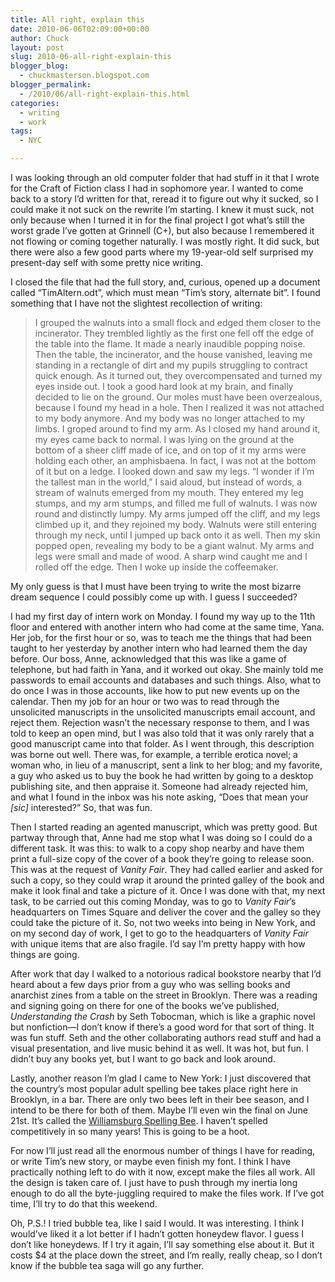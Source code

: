 ```yaml
---
title: All right, explain this
date: 2010-06-06T02:09:00+00:00
author: Chuck
layout: post
slug: 2010-06-all-right-explain-this
blogger_blog:
  - chuckmasterson.blogspot.com
blogger_permalink:
  - /2010/06/all-right-explain-this.html
categories:
  - writing
  - work
tags:
  - NYC

---
```

I was looking through an old computer folder that had stuff in it that I wrote
for the Craft of Fiction class I had in sophomore year. I wanted to come back
to a story I’d written for that, reread it to figure out why it sucked, so I
could make it not suck on the rewrite I’m starting. I knew it must suck, not
only because when I turned it in for the final project I got what’s still the
worst grade I’ve gotten at Grinnell (C+), but also because I remembered it not
flowing or coming together naturally. I was mostly right. It did suck, but
there were also a few good parts where my 19-year-old self surprised my
present-day self with some pretty nice writing. 

I closed the file that had the full story, and, curious, opened up a document
called “TimAltern.odt”, which must mean “Tim’s story, alternate bit”. I found
something that I have not the slightest recollection of writing:


> I grouped the walnuts into a small flock and edged them closer to the
> incinerator. They trembled lightly as the first one fell off the edge of the
> table into the flame. It made a nearly inaudible popping noise. Then the
> table, the incinerator, and the house vanished, leaving me standing in a
> rectangle of dirt and my pupils struggling to contract quick enough. As it
> turned out, they overcompensated and turned my eyes inside out. I took a good
> hard look at my brain, and finally decided to lie on the ground. Our moles
> must have been overzealous, because I found my head in a hole. Then I
> realized it was not attached to my body anymore. And my body was no longer
> attached to my limbs. I groped around to find my arm. As I closed my hand
> around it, my eyes came back to normal. I was lying on the ground at the
> bottom of a sheer cliff made of ice, and on top of it my arms were holding
> each other, an amphisbaena. In fact, I was not at the bottom of it but on a
> ledge. I looked down and saw my legs. “I wonder if I’m the tallest man in the
> world,” I said aloud, but instead of words, a stream of walnuts emerged from
> my mouth. They entered my leg stumps, and my arm stumps, and filled me full
> of walnuts. I was now round and distinctly lumpy. My arms jumped off the
> cliff, and my legs climbed up it, and they rejoined my body. Walnuts were
> still entering through my neck, until I jumped up back onto it as well. Then
> my skin popped open, revealing my body to be a giant walnut. My arms and legs
> were small and made of wood. A sharp wind caught me and I rolled off the
> edge. Then I woke up inside the coffeemaker.

My only guess is that I must have been trying to write the most bizarre dream
sequence I could possibly come up with. I guess I succeeded?

I had my first day of intern work on Monday. I found my way up to the 11th
floor and entered with another intern who had come at the same time, Yana. Her
job, for the first hour or so, was to teach me the things that had been taught
to her yesterday by another intern who had learned them the day before. Our
boss, Anne, acknowledged that this was like a game of telephone, but had faith
in Yana, and it worked out okay. She mainly told me passwords to email accounts
and databases and such things. Also, what to do once I was in those accounts,
like how to put new events up on the calendar. Then my job for an hour or two
was to read through the unsolicited manuscripts in the unsolicited manuscripts
email account, and reject them. Rejection wasn’t the necessary response to
them, and I was told to keep an open mind, but I was also told that it was only
rarely that a good manuscript came into that folder. As I went through, this
description was borne out well. There was, for example, a terrible erotica
novel; a woman who, in lieu of a manuscript, sent a link to her blog; and my
favorite, a guy who asked us to buy the book he had written by going to a
desktop publishing site, and then appraise it. Someone had already rejected
him, and what I found in the inbox was his note asking, “Does that mean your
*[sic]* interested?” So, that was fun.

Then I started reading an agented manuscript, which was pretty good. But
partway through that, Anne had me stop what I was doing so I could do a
different task. It was this: to walk to a copy shop nearby and have them print
a full-size copy of the cover of a book they’re going to release soon. This was
at the request of *Vanity Fair*. They had called earlier and asked for such a
copy, so they could wrap it around the printed galley of the book and make it
look final and take a picture of it. Once I was done with that, my next task,
to be carried out this coming Monday, was to go to *Vanity Fair*’s headquarters
on Times Square and deliver the cover and the galley so they could take the
picture of it. So, not two weeks into being in New York, and on my second day
of work, I get to go to the headquarters of *Vanity Fair* with unique items
that are also fragile. I’d say I’m pretty happy with how things are going.

After work that day I walked to a notorious radical bookstore nearby that I’d
heard about a few days prior from a guy who was selling books and anarchist
zines from a table on the street in Brooklyn. There was a reading and signing
going on there for one of the books we’ve published, *Understanding the Crash*
by Seth Tobocman, which is like a graphic novel but nonfiction—I don’t know if
there’s a good word for that sort of thing. It was fun stuff. Seth and the
other collaborating authors read stuff and had a visual presentation, and live
music behind it as well. It was hot, but fun. I didn’t buy any books yet, but I
want to go back and look around.

Lastly, another reason I’m glad I came to New York: I just discovered that the
country’s most popular adult spelling bee takes place right here in Brooklyn,
in a bar. There are only two bees left in their bee season, and I intend to be
there for both of them. Maybe I’ll even win the final on June 21st. It’s called
the <a href="http://spellingblog4.blogspot.com/">Williamsburg Spelling Bee</a>.
I haven’t spelled competitively in so many years! This is going to be a hoot.

For now I’ll just read all the enormous number of things I have for reading, or
write Tim’s new story, or maybe even finish my font. I think I have practically
nothing left to do with it now, except make the files all work. All the design
is taken care of. I just have to push through my inertia long enough to do all
the byte-juggling required to make the files work. If I’ve got time, I’ll try
to do that this weekend.

Oh, P.S.! I tried bubble tea, like I said I would. It was interesting. I think
I would’ve liked it a lot better if I hadn’t gotten honeydew flavor. I guess I
don’t like honeydews. If I try it again, I’ll say something else about it. But
it costs $4 at the place down the street, and I’m really, really cheap, so I
don’t know if the bubble tea saga will go any further.


